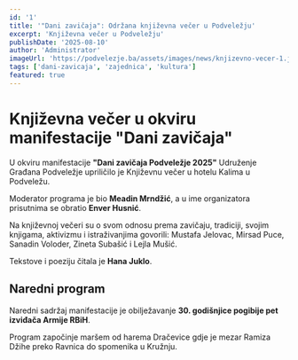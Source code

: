 ```yaml
---
id: '1'
title: '"Dani zavičaja": Održana književna večer u Podveležju'
excerpt: 'Književna večer u Podveležju'
publishDate: '2025-08-10'
author: 'Administrator'
imageUrl: 'https://podvelezje.ba/assets/images/news/knjizevno-vecer-1.jpeg'
tags: ['dani-zavicaja', 'zajednica', 'kultura']
featured: true
---
```


# Književna večer u okviru manifestacije "Dani zavičaja"

U okviru manifestacije **"Dani zavičaja Podveležje 2025"** Udruženje Građana Podveležje upriličilo je Književnu večer u hotelu Kalima u Podveležu.

Moderator programa je bio **Meadin Mrndžić**, a u ime organizatora prisutnima se obratio **Enver Husnić**.

Na književnoj večeri su o svom odnosu prema zavičaju, tradiciji, svojim knjigama, aktivizmu i istraživanjima govorili: Mustafa Jelovac, Mirsad Puce, Sanadin Voloder, Zineta Subašić i Lejla Mušić.

Tekstove i poeziju čitala je **Hana Juklo**.

## Naredni program

Naredni sadržaj manifestacije je obilježavanje **30. godišnjice pogibije pet izviđača Armije RBiH**. 

Program započinje maršem od harema Dračevice gdje je mezar Ramiza Džihe preko Ravnica do spomenika u Kružnju.